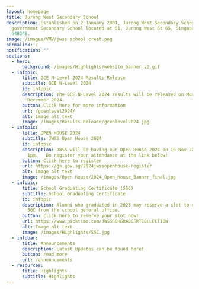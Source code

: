 ```yaml
---
layout: homepage
title: Jurong West Secondary School
description: Established on 2 January 2001, Jurong West Secondary School is a
  government Secondary School located at 61, Jurong West St 65, Singapore
  648348.
image: /images/VMV/jwss school crest.png
permalink: /
notification: ""
sections:
  - hero:
      background: /images/Highlights/website_banner_v2.gif
  - infopic:
      title: GCE N-Level 2024 Results Release
      subtitle: GCE N-Level 2024
      id: infopic
      description: The GCE N-Level 2024 results will be released on Monday, 18
        December 2024.
      button: Click here for more information
      url: /gcenlevel2024/
      alt: Image alt text
      image: /images/Results Release/gcenlevel2024.jpg
  - infopic:
      title: OPEN HOUSE 2024
      subtitle: JWSS Open House 2024
      id: infopic
      description: JWSS will be having our Open House 2024 on 16 Nov 2024 from 9am -
        1pm.   Do register your attendance at the link below!
      button: Click here to register
      url: https://go.gov.sg/2024jwssopenhouse-register
      alt: Image alt text
      image: /images/Open House/2024_Open_House_Banner_final.jpg
  - infopic:
      title: School Graduating Certificate (SGC)
      subtitle: School Graduating Certificate
      id: infopic
      description: Alumni who graduated in 2023 may reserve a slot to collect their
        SGC from the school general office.
      button: click here to reserve your slot now!
      url: https://www.picktime.com/JWSSSCHGRADCERTCOLLECTION
      alt: Image alt text
      image: /images/Highlights/SGC.jpg
  - infobar:
      title: Announcements
      description: Latest Updates can be found here!
      button: read more
      url: /announcements
  - resources:
      title: Highlights
      subtitle: Highlights
---
```

